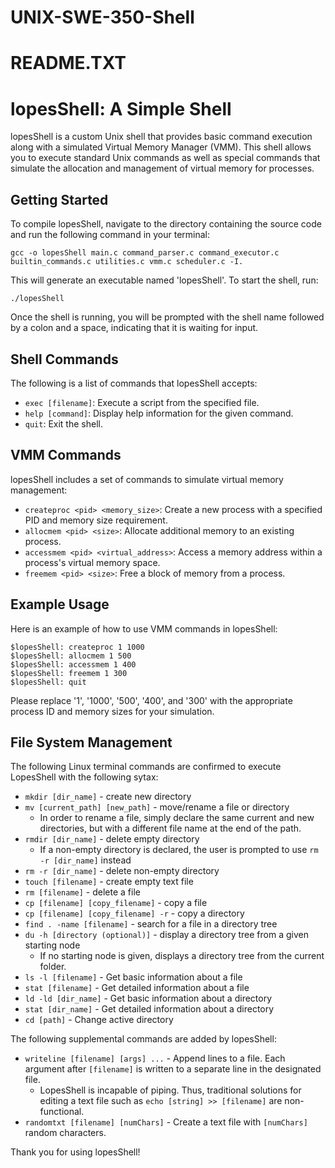
# UNIX-SWE-350-Shell
README.TXT
===========

lopesShell: A Simple Shell
===============================================================

lopesShell is a custom Unix shell that provides basic command execution along with a simulated Virtual Memory Manager (VMM). This shell allows you to execute standard Unix commands as well as special commands that simulate the allocation and management of virtual memory for processes.

Getting Started
---------------
To compile lopesShell, navigate to the directory containing the source code and run the following command in your terminal:

    gcc -o lopesShell main.c command_parser.c command_executor.c builtin_commands.c utilities.c vmm.c scheduler.c -I.

This will generate an executable named 'lopesShell'. To start the shell, run:

    ./lopesShell

Once the shell is running, you will be prompted with the shell name followed by a colon and a space, indicating that it is waiting for input.

Shell Commands
--------------
The following is a list of commands that lopesShell accepts:

- `exec [filename]`: Execute a script from the specified file.
- `help [command]`: Display help information for the given command.
- `quit`: Exit the shell.

VMM Commands
------------
lopesShell includes a set of commands to simulate virtual memory management:

- `createproc <pid> <memory_size>`: Create a new process with a specified PID and memory size requirement.
- `allocmem <pid> <size>`: Allocate additional memory to an existing process.
- `accessmem <pid> <virtual_address>`: Access a memory address within a process's virtual memory space.
- `freemem <pid> <size>`: Free a block of memory from a process.

Example Usage
-------------
Here is an example of how to use VMM commands in lopesShell:

    $lopesShell: createproc 1 1000
    $lopesShell: allocmem 1 500
    $lopesShell: accessmem 1 400
    $lopesShell: freemem 1 300
    $lopesShell: quit

Please replace '1', '1000', '500', '400', and '300' with the appropriate process ID and memory sizes for your simulation.

File System Management
----------------------
The following Linux terminal commands are confirmed to execute LopesShell with the following sytax:

- `mkdir [dir_name]` - create new directory
- `mv [current_path] [new_path]` - move/rename a file or directory
    - In order to rename a file, simply declare the same current and new directories, but with a different file name at the end of the path.
 - `rmdir [dir_name]` - delete empty directory
    - If a non-empty directory is declared, the user is prompted to use `rm -r [dir_name]` instead
 - `rm -r [dir_name]` - delete non-empty directory
 - `touch [filename]` - create empty text file
- `rm [filename]` - delete a file
- `cp [filename] [copy_filename]` - copy a file
- `cp [filename] [copy_filename] -r` - copy a directory
- `find . -name [filename]` - search for a file in a directory tree
- `du -h [directory (optional)]` - display a directory tree from a given starting node
    - If no starting node is given, displays a directory tree from the current folder.
- `ls -l [filename]` - Get basic information about a file
- `stat [filename]` - Get detailed information about a file
- `ld -ld [dir_name]` - Get basic information about a directory
- `stat [dir_name]` - Get detailed information about a directory
- `cd [path]` - Change active directory

The following supplemental commands are added by lopesShell:

- `writeline [filename] [args] ...` - Append lines to a file. Each argument after `[filename]` is written to a separate line in the designated file.
  - LopesShell is incapable of piping. Thus, traditional solutions for editing a text file such as `echo [string] >> [filename]` are non-functional.
- `randomtxt [filename] [numChars]` - Create a text file with `[numChars]` random characters.

Thank you for using lopesShell!

